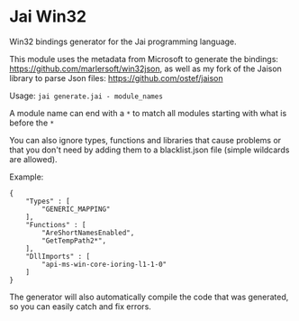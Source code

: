 # Jai Win32
Win32 bindings generator for the Jai programming language.

This module uses the metadata from Microsoft to generate the bindings: https://github.com/marlersoft/win32json, as well as my fork of the Jaison library to parse Json files: https://github.com/ostef/jaison

Usage: `jai generate.jai - module_names`

A module name can end with a `*` to match all modules starting with what is before the `*`

You can also ignore types, functions and libraries that cause problems or that you don't need by adding them to a blacklist.json file (simple wildcards are allowed).

Example:
```
{
    "Types" : [
        "GENERIC_MAPPING"
    ],
    "Functions" : [
        "AreShortNamesEnabled",
        "GetTempPath2*",
    ],
    "DllImports" : [
        "api-ms-win-core-ioring-l1-1-0"
    ]
}
```

The generator will also automatically compile the code that was generated, so you can easily catch and fix errors.
